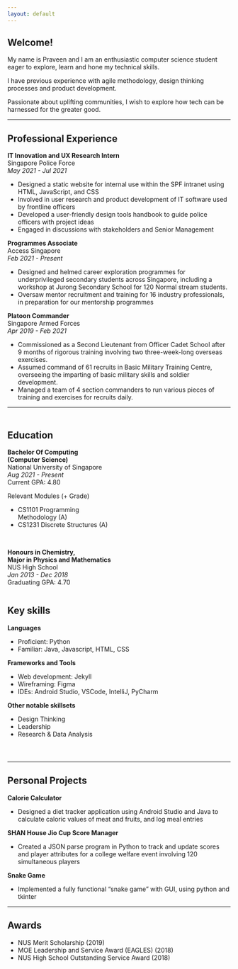 ```yaml
---
layout: default
---
```


## Welcome!

My name is Praveen and I am an enthusiastic computer science student eager to explore, learn and hone my technical skills.

I have previous experience with agile methodology, design thinking processes and product development. 

Passionate about uplifting communities, I wish to explore how tech can be harnessed for the greater good.

<hr>

## Professional Experience

**IT Innovation and UX Research Intern** <br/>
Singapore Police Force <br/>
_May 2021 - Jul 2021_
*  Designed a static website for internal use within the SPF intranet using HTML, JavaScript, and CSS
*  Involved in user research and product development of IT software used by frontline officers
*  Developed a user-friendly design tools handbook to guide police officers with project ideas
*  Engaged in discussions with stakeholders and Senior Management

**Programmes Associate** <br/>
Access Singapore <br/>
_Feb 2021 - Present_
*  Designed and helmed career exploration programmes for underprivileged secondary students across Singapore, including a workshop at Jurong Secondary School for 120 Normal stream students.
*  Oversaw mentor recruitment and training for 16 industry professionals, in preparation for our mentorship programmes


**Platoon Commander** <br/>
Singapore Armed Forces <br/>
_Apr 2019 - Feb 2021_
*  Commissioned as a Second Lieutenant from Officer Cadet School after 9 months of rigorous training involving two three-week-long overseas exercises.
*  Assumed command of 61 recruits in Basic Military Training Centre, overseeing the imparting of basic military skills and soldier development.
*  Managed a team of 4 section commanders to run various pieces of training and exercises for recruits daily.

<hr>

<div class="row" style="margin-top: 20px;">
  <div class="column left">
    <h2 id="education">Education</h2>
      <p>
        <strong>Bachelor Of Computing <br/>(Computer Science)</strong> <br/>
        National University of Singapore <br/>
        <em>Aug 2021 - Present</em> <br/>
        Current GPA: 4.80 <br/>
        <!-- Relevant Modules (+ Grade) <br/>
        - CS1101 Programming <br/>
        &nbsp;&nbsp;Methodology (A) <br/>
        - CS1231 Discrete Structures (A) <br/> -->
        <p>
          Relevant Modules (+ Grade)
          <ul>
            <li>CS1101 Programming <br/>Methodology (A)</li>
            <li>CS1231 Discrete Structures (A)</li>
          </ul>
        </p>
      </p>
      <br/>
      <p>
        <strong>Honours in Chemistry, <br/>Major in Physics and Mathematics</strong> <br/>
        NUS High School <br/>
        <em>Jan 2013 - Dec 2018</em> <br/>
        Graduating GPA: 4.70
      </p>
  </div>
  <div class="column right">
    <h2 id="key-skills">Key skills</h2>
      <strong>Languages</strong>
      <ul>
        <li>Proficient: Python</li>
        <li>Familiar: Java, Javascript, HTML, CSS</li>
      </ul>
      <strong>Frameworks and Tools</strong>
      <ul>
        <li>Web development: Jekyll</li>
        <li>Wireframing: Figma</li>
        <li>IDEs: Android Studio, VSCode, IntelliJ, PyCharm</li>
      </ul>
      <strong>Other notable skillsets</strong>
      <ul>
        <li>Design Thinking</li>
        <li>Leadership</li>
        <li>Research &amp; Data Analysis</li>
      </ul>
  </div>
</div>

<hr style="margin-top: 40px">

## Personal Projects

**Calorie Calculator**
* Designed a diet tracker application using Android Studio and Java to calculate caloric values of meat and fruits, and log meal entries

**SHAN House Jio Cup Score Manager**
* Created a JSON parse program in Python to track and update scores and player attributes for a college welfare event involving 120 simultaneous players

**Snake Game**
* Implemented a fully functional “snake game” with GUI, using python and tkinter

<hr>

## Awards
* NUS Merit Scholarship (2019)
* MOE Leadership and Service Award (EAGLES) (2018)
* NUS High School Outstanding Service Award (2018)


